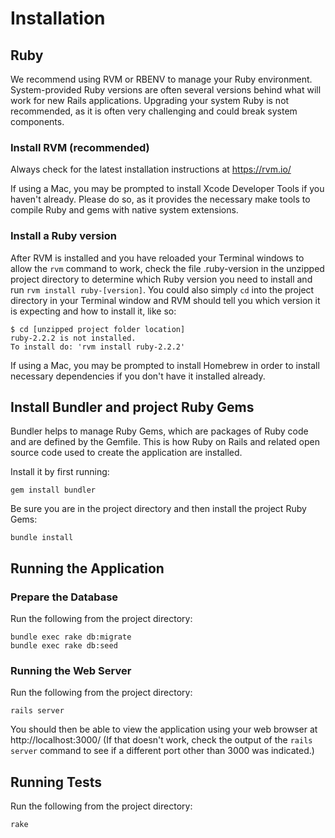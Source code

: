 # Installation

## Ruby

We recommend using RVM or RBENV to manage your Ruby environment. System-provided Ruby versions are often several 
versions behind what will work for new Rails applications. Upgrading your system Ruby is not recommended, as it is 
often very challenging and could break system components.

### Install RVM (recommended)

Always check for the latest installation instructions at https://rvm.io/

If using a Mac, you may be prompted to install Xcode Developer Tools if you haven't already. Please do so, as it 
provides the necessary make tools to compile Ruby and gems with native system extensions.

### Install a Ruby version

After RVM is installed and you have reloaded your Terminal windows to allow the `rvm` command to work, check the 
file .ruby-version in the unzipped project directory to determine which Ruby version you need to install 
and run `rvm install ruby-[version]`. You could also simply `cd` into the project directory in your Terminal window 
and RVM should tell you which version it is expecting and how to install it, like so:

```
$ cd [unzipped project folder location]
ruby-2.2.2 is not installed.
To install do: 'rvm install ruby-2.2.2'
```

If using a Mac, you may be prompted to install Homebrew in order to install necessary dependencies if you don't have 
it installed already.

## Install Bundler and project Ruby Gems

Bundler helps to manage Ruby Gems, which are packages of Ruby code and are defined by the Gemfile. This is how Ruby on Rails 
and related open source code used to create the application are installed.

Install it by first running:

```
gem install bundler
```

Be sure you are in the project directory and then install the project Ruby Gems:

```
bundle install
```

## Running the Application

### Prepare the Database

Run the following from the project directory:

```
bundle exec rake db:migrate
bundle exec rake db:seed
```

### Running the Web Server

Run the following from the project directory:

```
rails server
```

You should then be able to view the application using your web browser at http://localhost:3000/  (If that doesn't work, check 
the output of the `rails server` command to see if a different port other than 3000 was indicated.)

## Running Tests

Run the following from the project directory:

```
rake
```
